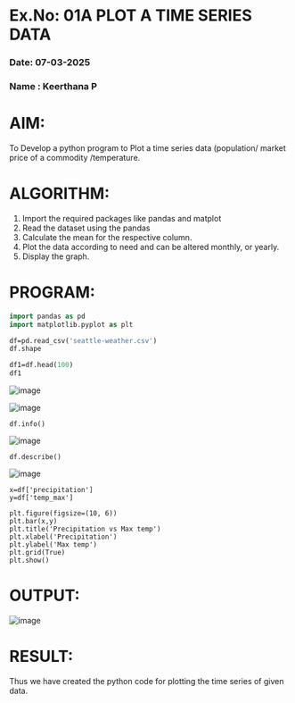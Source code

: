 # Ex.No: 01A PLOT A TIME SERIES DATA
###  Date: 07-03-2025
### Name : Keerthana P

# AIM:
To Develop a python program to Plot a time series data (population/ market price of a commodity
/temperature.
# ALGORITHM:
1. Import the required packages like pandas and matplot
2. Read the dataset using the pandas
3. Calculate the mean for the respective column.
4. Plot the data according to need and can be altered monthly, or yearly.
5. Display the graph.
# PROGRAM:
```p
import pandas as pd
import matplotlib.pyplot as plt

df=pd.read_csv('seattle-weather.csv')
df.shape

df1=df.head(100)
df1
```

![image](https://github.com/user-attachments/assets/31a0cc34-2b1b-4234-ab8f-484bf1aebdac)



![image](https://github.com/user-attachments/assets/1cff6874-a509-4991-b63c-b6ecccce3335)


```
df.info()
```


![image](https://github.com/user-attachments/assets/aada704d-fdfd-43bb-a53d-693eed627957)


```
df.describe()
```

![image](https://github.com/user-attachments/assets/4415ff5a-67e1-4342-b308-205e210aa691)


```
x=df['precipitation']
y=df['temp_max']

plt.figure(figsize=(10, 6))
plt.bar(x,y)
plt.title('Precipitation vs Max temp')
plt.xlabel('Precipitation')
plt.ylabel('Max temp')
plt.grid(True)
plt.show()

```





# OUTPUT:

![image](https://github.com/user-attachments/assets/5f355d16-1e35-4654-9aae-c191f606fc24)








# RESULT:
Thus we have created the python code for plotting the time series of given data.
